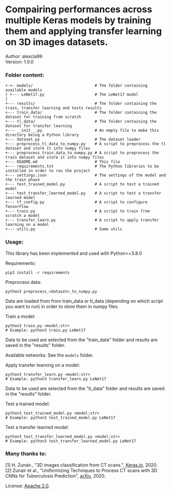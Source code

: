 # Compairing performances across multiple Keras models by training them and applying transfer learning on 3D images datasets.

Author: alexcla99  
Version: 1.0.0

### Folder content:

```
+-+- models/                           # The folder containing available models
| +--- LeNet17.py                      # The LeNet17 model
|
+--- results/                          # The folder containing the train, transfer learning and tests results
+--- train_data/                       # The folder containing the dataset for training from scratch
+--- tl_data/                          # The folder containing the dataset for transfer learning
+--- __init__.py                       # An empty file to make this directory being a Python library
+--- dataset.py                        # The dataset loader
+--- preprocess_tl_data_to_numpy.py    # A script to preprocess the tl dataset and store it into numpy files
+--- preprocess_train_data_to_numpy.py # A script to preprocess the train dataset and store it into numpy files
+--- README.md                         # This file
+--- requirements.txt                  # The Python libraries to be installed in order to run the project
+--- settings.json                     # The settings of the model and the train phase
+--- test_trained_model.py             # A script to test a trained model
+--- test_transfer_learned_model.py    # A script to test a transfer learned model
+--- tf_config.py                      # A script to configure TensorFlow
+--- train.py                          # A script to train from scratch a model
+--- transfer_learn.py                 # A script to apply transfer learning on a model
+--- utils.py                          # Some utils
```

### Usage:

This library has been implemented and used with Python>=3.8.0

Requirements:
```Shell
pip3 install -r requirements
```

Preprocess data:
```Shell
python3 preprocess_<dataset>_to_numpy.py
```
Data are loaded from from train_data or tl_data (depending on which script you want to run) in order to store them in numpy files.

Train a model:
```Shell
python3 train.py <model:str>
# Example: python3 train.py LeNet17
```
Data to be used are selected from the "train_data" folder and results are saved in the "results" folder.

Available networks:
See the `models` folder.

Apply transfer learning on a model:
```Shell
python3 transfer_learn.py <model:str>
# Example: python3 transfer_learn.py LeNet17
```
Data to be used are selected from the "tl_data" folder and results are saved in the "results" folder.

Test a trained model:
```Shell
python3 test_trained_model.py <model:str>
# Example: python3 test_trained_model.py LeNet17
```

Test a transfer learned model:
```Shell
python3 test_transfer_learned_model.py <model:str>
# Example: python3 test_transfer_learned_model.py LeNet17
```

### Many thanks to:

[1] H. Zunair., "3D images classification from CT scans.", [Keras.io](https://keras.io/examples/vision/3D_image_classification/), 2020.  
[2] Zunair et al., "Uniformizing Techniques to Process CT scans with 3D CNNs for Tuberculosis Prediction", [arXiv](https://arxiv.org/pdf/2007.13224.pdf), 2020.  

License: [Apache 2.0](http://www.apache.org/licenses/LICENSE-2.0).
